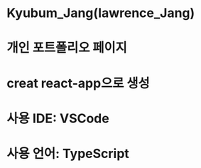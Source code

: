 # Kyubum_Jang(lawrence_Jang)

# 개인 포트폴리오 페이지

# creat react-app으로 생성

# 사용 IDE: VSCode

# 사용 언어: TypeScript
